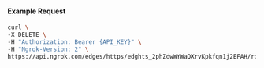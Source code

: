 <!-- Code generated for API Clients. DO NOT EDIT. -->

#### Example Request

```bash
curl \
-X DELETE \
-H "Authorization: Bearer {API_KEY}" \
-H "Ngrok-Version: 2" \
https://api.ngrok.com/edges/https/edghts_2phZdwWYWaQXrvKpkfqn1j2EFAH/routes/edghtsrt_2phZe0PoF7phJKBMPRcBeT0Ym2M/oauth
```
